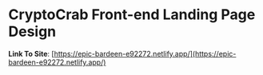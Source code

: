 # CryptoCrab Front-end Landing Page Design

**Link To Site**: [https://epic-bardeen-e92272.netlify.app/](https://epic-bardeen-e92272.netlify.app/)
